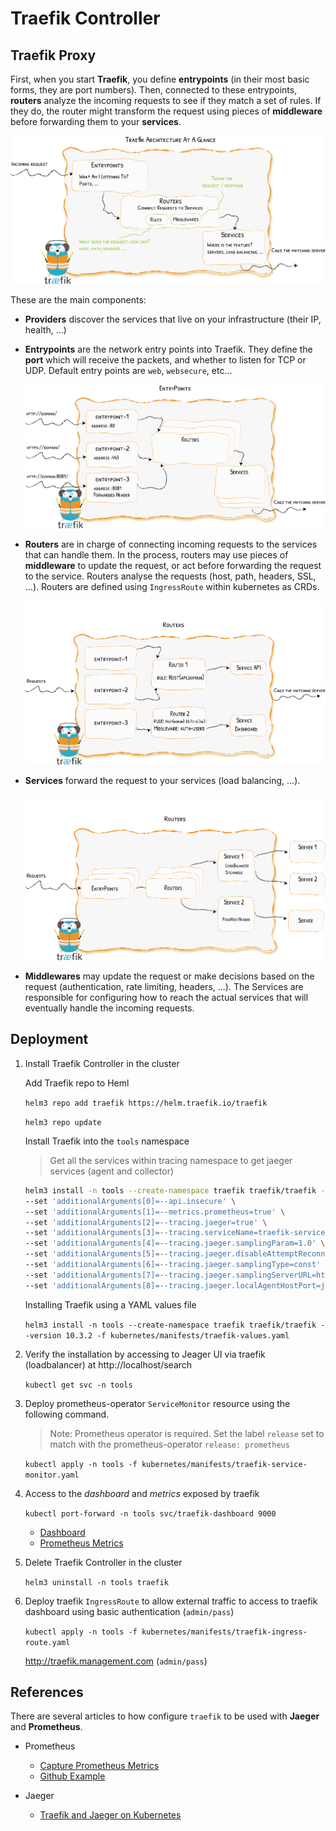 # Traefik Controller

## Traefik Proxy

First, when you start **Traefik**, you define **entrypoints** (in their most basic forms, they are port numbers). Then, connected to these entrypoints, **routers** analyze the incoming requests to see if they match a set of rules. If they do, the router might transform the request using pieces of **middleware** before forwarding them to your **services**.

![Traefik Architecture](images/traefik-architecture.png)

These are the main components:

* **Providers** discover the services that live on your infrastructure (their IP, health, ...)
* **Entrypoints** are the network entry points into Traefik. They define the **port** which will receive the packets, and whether to listen for TCP or UDP. Default entry points are `web`, `websecure`, etc...

    ![Traefik Entrypoints](images/traefik-entrypoints.png)

* **Routers**  are in charge of connecting incoming requests to the services that can handle them. In the process, routers may use pieces of **middleware** to update the request, or act before forwarding the request to the service. Routers analyse the requests (host, path, headers, SSL, ...). Routers are defined using `IngressRoute` within kubernetes as CRDs.

    ![Traefik Routers](images/traefik-routers.png)

* **Services** forward the request to your services (load balancing, ...).

    ![Traefik Services](images/traefik-services.png)

* **Middlewares** may update the request or make decisions based on the request (authentication, rate limiting, headers, ...). The Services are responsible for configuring how to reach the actual services that will eventually handle the incoming requests.

## Deployment

1. Install Traefik Controller in the cluster

    Add Traefik repo to Heml

    `helm3 repo add traefik https://helm.traefik.io/traefik`

    `helm3 repo update`

    Install Traefik into the `tools` namespace

    > Get all the services within tracing namespace to get jaeger services (agent and collector)

    ```bash
    helm3 install -n tools --create-namespace traefik traefik/traefik --version 10.3.2 \
    --set 'additionalArguments[0]=--api.insecure' \
    --set 'additionalArguments[1]=--metrics.prometheus=true' \
    --set 'additionalArguments[2]=--tracing.jaeger=true' \
    --set 'additionalArguments[3]=--tracing.serviceName=traefik-service' \
    --set 'additionalArguments[4]=--tracing.jaeger.samplingParam=1.0' \
    --set 'additionalArguments[5]=--tracing.jaeger.disableAttemptReconnecting=false' \
    --set 'additionalArguments[6]=--tracing.jaeger.samplingType=const' \
    --set 'additionalArguments[7]=--tracing.jaeger.samplingServerURL=http://jaeger-all-in-one-agent.tracing.svc:5778/sampling' \
    --set 'additionalArguments[8]=--tracing.jaeger.localAgentHostPort=jaeger-all-in-one-agent.tracing.svc:6831'
    ```

    Installing Traefik using a YAML values file

    `helm3 install -n tools --create-namespace traefik traefik/traefik --version 10.3.2 -f kubernetes/manifests/traefik-values.yaml`

2. Verify the installation by accessing to Jeager UI via traefik (loadbalancer) at http://localhost/search

    `kubectl get svc -n tools`

3. Deploy prometheus-operator `ServiceMonitor` resource using the following command.

    > Note: Prometheus operator is required. Set the label `release` set to match with the prometheus-operator `release: prometheus`

    `kubectl apply -n tools -f kubernetes/manifests/traefik-service-monitor.yaml`

4. Access to the *dashboard* and *metrics* exposed by traefik

    `kubectl port-forward -n tools svc/traefik-dashboard 9000`

   * [Dashboard](localhost:9000/dashboard)
   * [Prometheus Metrics](http://localhost:9000/metrics)

5. Delete Traefik Controller in the cluster

    `helm3 uninstall -n tools traefik`

6. Deploy traefik `IngressRoute` to allow external traffic to access to traefik dashboard using basic authentication (`admin/pass`)

    `kubectl apply -n tools -f kubernetes/manifests/traefik-ingress-route.yaml`

    http://traefik.management.com (`admin/pass`)

## References

There are several articles to how configure `traefik` to be used with **Jaeger** and **Prometheus**.

* Prometheus

  * [Capture Prometheus Metrics](https://traefik.io/blog/capture-traefik-metrics-for-apps-on-kubernetes-with-prometheus/)
  * [Github Example](https://github.com/traefik-tech-blog/traefik-sre-metrics)

* Jaeger

  * [Traefik and Jaeger on Kubernetes](https://traefik.io/blog/application-request-tracing-with-traefik-and-jaeger-on-kubernetes/   )